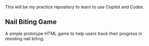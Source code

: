 This will be my practice repository to learn to use Copilot and Codex.

## Nail Biting Game
A simple prototype HTML game to help users track their progress in resisting nail biting.
